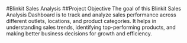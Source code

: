 #Blinkit Sales Analysis 
##Project Objective
The goal of this Blinkit Sales Analysis Dashboard is to track and analyze sales performance across different outlets, locations, and product categories. It helps in understanding sales trends, identifying top-performing products, and making better business decisions for growth and efficiency. 
